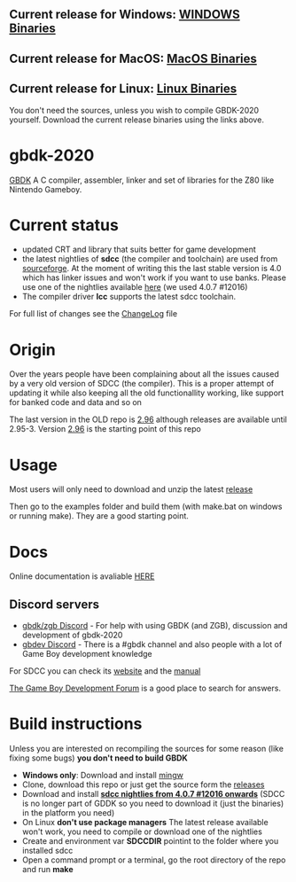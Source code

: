 ## Current release for Windows: [WINDOWS Binaries](https://github.com/Zal0/gbdk-2020/releases/latest/download/gbdk-win.zip)
## Current release for MacOS: [MacOS Binaries](https://github.com/Zal0/gbdk-2020/releases/latest/download/gbdk-macos.zip)
## Current release for Linux: [Linux Binaries](https://github.com/Zal0/gbdk-2020/releases/latest/download/gbdk-linux64.tar.gz)
You don't need the sources, unless you wish to compile GBDK-2020 yourself. Download the current release binaries using the links above.

# gbdk-2020
[GBDK](http://gbdk.sourceforge.net/) A C compiler, assembler, linker and set of libraries for the Z80 like Nintendo Gameboy.

# Current status
- updated CRT and library that suits better for game development
- the latest nightlies of **sdcc** (the compiler and toolchain) are used from [sourceforge](http://sdcc.sourceforge.net). At the moment of writing this the last stable version is 4.0 which has linker issues and won't work if you want to use banks. Please use one of the nightlies available [here](http://sdcc.sourceforge.net/snap.php) (we used 4.0.7 #12016)
- The compiler driver **lcc** supports the latest sdcc toolchain.

For full list of changes see the [ChangeLog](https://github.com/Zal0/gbdk-2020/blob/master/gbdk-support/ChangeLog) file

# Origin

Over the years people have been complaining about all the issues caused by a very old version of SDCC (the compiler). This is a proper attempt of updating it while also keeping all the old functionallity working, like support for banked code and data and so on

The last version in the OLD repo is [2.96](https://sourceforge.net/projects/gbdk/files/gbdk/2.96/) although releases are available until 2.95-3. Version [2.96](https://sourceforge.net/projects/gbdk/files/gbdk/2.96/) is the starting point of this repo

# Usage
Most users will only need to download and unzip the latest [release](https://github.com/Zal0/gbdk-2020/releases)

Then go to the examples folder and build them (with make.bat on windows or running make). They are a good starting point.

# Docs
Online documentation is avaliable [HERE](https://zal0.github.io/gbdk-2020/)

## Discord servers
* [gbdk/zgb Discord](https://discord.gg/XCbjCvqnUY) - For help with using GBDK (and ZGB), discussion and development of gbdk-2020
* [gbdev Discord](https://discordapp.com/invite/tKGMPNr) - There is a #gbdk channel and also people with a lot of Game Boy development knowledge

For SDCC you can check its [website](http://sdcc.sourceforge.net/) and the [manual](http://sdcc.sourceforge.net/doc/sdccman.pdf)

[The Game Boy Development Forum](https://gbdev.gg8.se/forums/) is a good place to search for answers. 



# Build instructions
Unless you are interested on recompiling the sources for some reason (like fixing some bugs) **you don't need to build GBDK**

- **Windows only**: Download and install [mingw](http://www.mingw.org/)
- Clone, download this repo or just get the source form the [releases](https://github.com/Zal0/gbdk-2020/releases)
- Download and install [**sdcc nightlies from 4.0.7 #12016 onwards**](http://sdcc.sourceforge.net/snap.php) (SDCC is no longer part of GDDK so you need to download it (just the binaries) in the platform you need)
- On Linux **don't use package managers** The latest release available won't work, you need to compile or download one of the nightlies
- Create and environment var **SDCCDIR** pointint to the folder where you installed sdcc
- Open a command prompt or a terminal, go the root directory of the repo and run **make**
